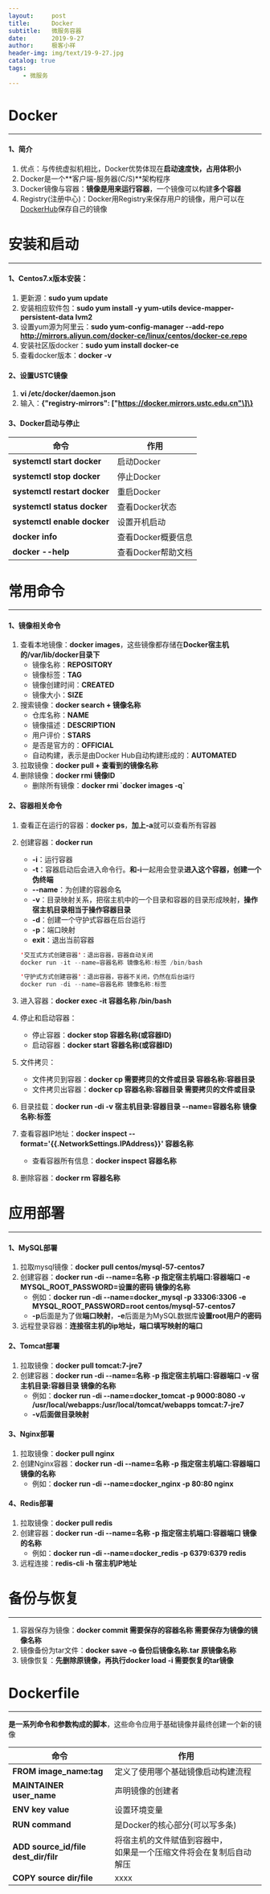 ```yaml
---
layout:     post                    
title:      Docker
subtitle:   微服务容器               
date:       2019-9-27               
author:     极客小祥                      
header-img: img/text/19-9-27.jpg   
catalog: true                        
tags:                                
    - 微服务
---
```


# Docker
<hr>

#### 1、简介
1. 优点：与传统虚拟机相比，Docker优势体现在**启动速度快，占用体积小**
2. Docker是一个**客户端-服务器(C/S)**架构程序
3. Docker镜像与容器：**镜像是用来运行容器**，一个镜像可以构建**多个容器**
4. Registry(注册中心)：Docker用Registry来保存用户的镜像，用户可以在[DockerHub](https://hub.docker.com)保存自己的镜像

# 安装和启动
<hr>

#### 1、Centos7.x版本安装：
1. 更新源：**sudo yum update**
2. 安装相应软件包：**sudo yum install -y yum-utils device-mapper-persistent-data lvm2**
3. 设置yum源为阿里云：**sudo yum-config-manager --add-repo http://mirrors.aliyun.com/docker-ce/linux/centos/docker-ce.repo**
4. 安装社区版docker：**sudo yum install docker-ce**
5. 查看docker版本：**docker -v**

#### 2、设置USTC镜像
1. **vi /etc/docker/daemon.json**
2. 输入：**\{"registry-mirrors": \["https://docker.mirrors.ustc.edu.cn"\]\}**

#### 3、Docker启动与停止

命令                               | 作用                               |
---                                | ---                               |
**systemctl start docker**         |  启动Docker                        |
**systemctl stop docker**          |  停止Docker                        |
**systemctl restart docker**       |  重启Docker                        |
**systemctl status docker**        |  查看Docker状态                     |
**systemctl enable docker**        |  设置开机启动                        |
**docker info**                    |  查看Docker概要信息                  |
**docker --help**                  |  查看Docker帮助文档                  |

# 常用命令
<hr>

#### 1、镜像相关命令
1. 查看本地镜像：**docker images**，这些镜像都存储在**Docker宿主机的/var/lib/docker目录下**
    * 镜像名称：**REPOSITORY**
    * 镜像标签：**TAG**
    * 镜像创建时间：**CREATED**
    * 镜像大小：**SIZE**
2. 搜索镜像：**docker search + 镜像名称**
    * 仓库名称：**NAME**
    * 镜像描述：**DESCRIPTION**
    * 用户评价：**STARS**
    * 是否是官方的：**OFFICIAL**
    * 自动构建，表示是由Docker Hub自动构建形成的：**AUTOMATED**
3. 拉取镜像：**docker pull + 查看到的镜像名称**
4. 删除镜像：**docker rmi 镜像ID**
    * 删除所有镜像：**docker rmi \`docker images -q\`**

#### 2、容器相关命令
1. 查看正在运行的容器：**docker ps**，**加上-a**就可以查看所有容器
2. 创建容器：**docker run**
    * **-i**：运行容器
    * **-t**：容器启动后会进入命令行。**和-i**一起用会登录**进入这个容器，创建一个伪终端**
    * **--name**：为创建的容器命名
    * **-v**：目录映射关系，把宿主机中的一个目录和容器的目录形成映射，**操作宿主机目录相当于操作容器目录**
    * **-d**：创建一个守护式容器在后台运行
    * **-p**：端口映射
    * **exit**：退出当前容器

    ```java
    '交互式方式创建容器'：退出容器，容器自动关闭
    docker run -it --name=容器名称 镜像名称:标签 /bin/bash

    '守护式方式创建容器'：退出容器，容器不关闭，仍然在后台运行
    docker run -di --name=容器名称 镜像名称:标签
    ```

3. 进入容器：**docker exec -it 容器名称 /bin/bash**
4. 停止和启动容器：
    * 停止容器：**docker stop 容器名称(或容器ID)**
    * 启动容器：**docker start 容器名称(或容器ID)**
5. 文件拷贝：
    * 文件拷贝到容器：**docker cp 需要拷贝的文件或目录 容器名称:容器目录**
    * 文件拷贝出容器：**docker cp 容器名称:容器目录 需要拷贝的文件或目录**
6. 目录挂载：**docker run -di -v 宿主机目录:容器目录 --name=容器名称 镜像名称:标签**
7. 查看容器IP地址：**docker inspect --format='{{.NetworkSettings.IPAddress}}' 容器名称**
    * 查看容器所有信息：**docker inspect 容器名称**
8. 删除容器：**docker rm 容器名称**

# 应用部署
<hr>

#### 1、MySQL部署
1. 拉取mysql镜像：**docker pull centos/mysql-57-centos7**
2. 创建容器：**docker run -di --name=名称 -p 指定宿主机端口:容器端口 -e MYSQL_ROOT_PASSWORD=设置的密码 镜像的名称**
    * 例如：**docker run -di --name=docker_mysql -p 33306:3306 -e MYSQL_ROOT_PASSWORD=root centos/mysql-57-centos7**
    * **-p**后面是为了做**端口映射**，**-e**后面是为MySQL数据库**设置root用户的密码**
3. 远程登录容器：**连接宿主机的ip地址，端口填写映射的端口**

#### 2、Tomcat部署
1. 拉取镜像：**docker pull tomcat:7-jre7**
2. 创建容器：**docker run -di --name=名称 -p 指定宿主机端口:容器端口 -v 宿主机目录:容器目录 镜像的名称**
    * 例如：**docker run -di --name=docker_tomcat -p 9000:8080 -v /usr/local/webapps:/usr/local/tomcat/webapps tomcat:7-jre7**
    * **-v后面做目录映射**

#### 3、Nginx部署
1. 拉取镜像：**docker pull nginx**
2. 创建Nginx容器：**docker run -di --name=名称 -p 指定宿主机端口:容器端口 镜像的名称**
    * 例如：**docker run -di --name=docker_nginx -p 80:80 nginx**

#### 4、Redis部署
1. 拉取镜像：**docker pull redis**
2. 创建容器：**docker run -di --name=名称 -p 指定宿主机端口:容器端口 镜像的名称**
    * 例如：**docker run -di --name=docker_redis -p 6379:6379 redis**
3. 远程连接：**redis-cli -h 宿主机IP地址**

# 备份与恢复
<hr>

1. 容器保存为镜像：**docker commit 需要保存的容器名称 需要保存为镜像的镜像名称**
2. 镜像备份为tar文件：**docker save -o 备份后镜像名称.tar 原镜像名称**
3. 镜像恢复：**先删除原镜像，再执行docker load -i 需要恢复的tar镜像**

# Dockerfile
<hr>

**是一系列命令和参数构成的脚本**，这些命令应用于基础镜像并最终创建一个新的镜像

命令                      |             作用                   |
 ---                     |             ---                   |
**FROM image_name:tag**  | 定义了使用哪个基础镜像启动构建流程   |
**MAINTAINER user_name** | 声明镜像的创建者                    |
**ENV key value**        | 设置环境变量                       |
**RUN command**          | 是Docker的核心部分(可以写多条)      |
**ADD source_id/file<br/>dest_dir/filr**    | 将宿主机的文件赋值到容器中，<br/>如果是一个压缩文件将会在复制后自动解压            |
**COPY source dir/file** | xxxx                              |